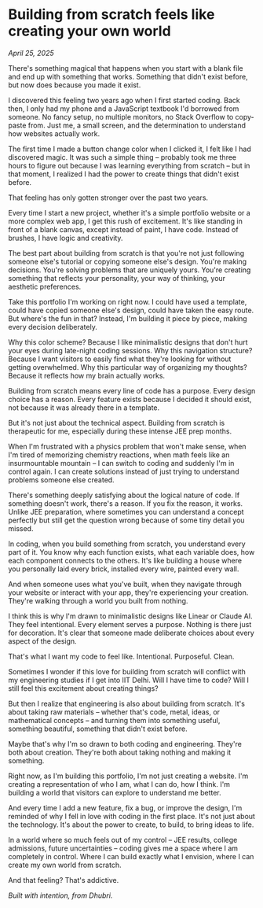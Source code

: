# Building from scratch feels like creating your own world

*April 25, 2025*

There's something magical that happens when you start with a blank file and end up with something that works. Something that didn't exist before, but now does because you made it exist.

I discovered this feeling two years ago when I first started coding. Back then, I only had my phone and a JavaScript textbook I'd borrowed from someone. No fancy setup, no multiple monitors, no Stack Overflow to copy-paste from. Just me, a small screen, and the determination to understand how websites actually work.

The first time I made a button change color when I clicked it, I felt like I had discovered magic. It was such a simple thing – probably took me three hours to figure out because I was learning everything from scratch – but in that moment, I realized I had the power to create things that didn't exist before.

That feeling has only gotten stronger over the past two years.

Every time I start a new project, whether it's a simple portfolio website or a more complex web app, I get this rush of excitement. It's like standing in front of a blank canvas, except instead of paint, I have code. Instead of brushes, I have logic and creativity.

The best part about building from scratch is that you're not just following someone else's tutorial or copying someone else's design. You're making decisions. You're solving problems that are uniquely yours. You're creating something that reflects your personality, your way of thinking, your aesthetic preferences.

Take this portfolio I'm working on right now. I could have used a template, could have copied someone else's design, could have taken the easy route. But where's the fun in that? Instead, I'm building it piece by piece, making every decision deliberately.

Why this color scheme? Because I like minimalistic designs that don't hurt your eyes during late-night coding sessions. Why this navigation structure? Because I want visitors to easily find what they're looking for without getting overwhelmed. Why this particular way of organizing my thoughts? Because it reflects how my brain actually works.

Building from scratch means every line of code has a purpose. Every design choice has a reason. Every feature exists because I decided it should exist, not because it was already there in a template.

But it's not just about the technical aspect. Building from scratch is therapeutic for me, especially during these intense JEE prep months.

When I'm frustrated with a physics problem that won't make sense, when I'm tired of memorizing chemistry reactions, when math feels like an insurmountable mountain – I can switch to coding and suddenly I'm in control again. I can create solutions instead of just trying to understand problems someone else created.

There's something deeply satisfying about the logical nature of code. If something doesn't work, there's a reason. If you fix the reason, it works. Unlike JEE preparation, where sometimes you can understand a concept perfectly but still get the question wrong because of some tiny detail you missed.

In coding, when you build something from scratch, you understand every part of it. You know why each function exists, what each variable does, how each component connects to the others. It's like building a house where you personally laid every brick, installed every wire, painted every wall.

And when someone uses what you've built, when they navigate through your website or interact with your app, they're experiencing your creation. They're walking through a world you built from nothing.

I think this is why I'm drawn to minimalistic designs like Linear or Claude AI. They feel intentional. Every element serves a purpose. Nothing is there just for decoration. It's clear that someone made deliberate choices about every aspect of the design.

That's what I want my code to feel like. Intentional. Purposeful. Clean.

Sometimes I wonder if this love for building from scratch will conflict with my engineering studies if I get into IIT Delhi. Will I have time to code? Will I still feel this excitement about creating things?

But then I realize that engineering is also about building from scratch. It's about taking raw materials – whether that's code, metal, ideas, or mathematical concepts – and turning them into something useful, something beautiful, something that didn't exist before.

Maybe that's why I'm so drawn to both coding and engineering. They're both about creation. They're both about taking nothing and making it something.

Right now, as I'm building this portfolio, I'm not just creating a website. I'm creating a representation of who I am, what I can do, how I think. I'm building a world that visitors can explore to understand me better.

And every time I add a new feature, fix a bug, or improve the design, I'm reminded of why I fell in love with coding in the first place. It's not just about the technology. It's about the power to create, to build, to bring ideas to life.

In a world where so much feels out of my control – JEE results, college admissions, future uncertainties – coding gives me a space where I am completely in control. Where I can build exactly what I envision, where I can create my own world from scratch.

And that feeling? That's addictive.

*Built with intention, from Dhubri.*
